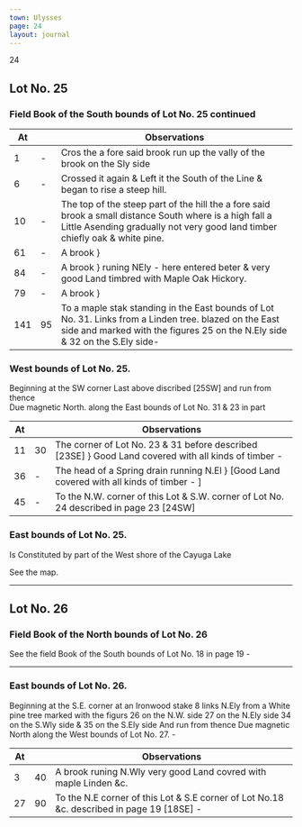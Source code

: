 ```yaml
---
town: Ulysses
page: 24
layout: journal
---
```


24

## Lot No. 25

### Field Book of the South bounds of Lot No. 25 continued

| At |    | Observations |
| -- | -- | ------------ |
|  1 | - | Cros the a fore said brook run up the vally of the brook on the Sly side
|  6 | - | Crossed it again & Left it the South of the Line & began to rise a steep hill.
| 10 | - | The top of the steep part of the hill the a fore said brook a small distance South where is a high fall a Little Asending gradually not very good land timber chiefly oak & white pine.
| 61 | - | A brook }
| 84 | - | A brook } runing NEly - here entered beter & very good Land timbred with Maple Oak Hickory.
| 79 | - | A brook }
| 141 | 95 | To a maple stak standing in the East bounds of Lot No. 31. Links from a Linden tree. blazed on the East side and marked with the figures 25 on the N.Ely side & 32 on the S.Ely side-

### West bounds of Lot No. 25.

Beginning at the SW corner Last above discribed [25SW] and run from thence \
Due magnetic North. along the East bounds of Lot No. 31 & 23 in part

| At |    | Observations |
| -- | -- | ------------ |
| 11 | 30 | The corner of Lot No. 23 & 31 before described [23SE] } Good Land covered with all kinds of timber - 
| 36 | - | The head of a Spring drain running N.El } [Good Land covered with all kinds of timber - ]
| 45 | - | To the N.W. corner of this Lot & S.W. corner of Lot No. 24 described in page 23 [24SW]

### East bounds of Lot No. 25.

Is Constituted by part of the West shore of the Cayuga Lake

See the map.

---

## Lot No. 26

### Field Book of the North bounds of Lot No. 26

See the field Book of the South bounds of Lot No. 18 in page 19 -

---

### East bounds of Lot No. 26. 

Beginning at the S.E. corner at an Ironwood stake 8 links N.Ely from a White pine tree marked with the figurs 26 on the N.W. side 27 on the N.Ely side 34 on the S.Wly side & 35 on the S.Ely side And run from thence Due magnetic North along the West bounds of Lot No. 27. -

| At |    | Observations |
| -- | -- | ------------ |
|  3 | 40 | A brook runing N.Wly very good Land covred with maple Linden &c.
| 27 | 90 | To the N.E corner of this Lot & S.E corner of Lot No.18 &c. described in page 19 [18SE] -
